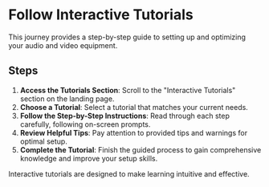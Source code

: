 # Follow Interactive Tutorials

This journey provides a step-by-step guide to setting up and optimizing your audio and video equipment.

## Steps

1. **Access the Tutorials Section**: Scroll to the "Interactive Tutorials" section on the landing page.
2. **Choose a Tutorial**: Select a tutorial that matches your current needs.
3. **Follow the Step-by-Step Instructions**: Read through each step carefully, following on-screen prompts.
4. **Review Helpful Tips**: Pay attention to provided tips and warnings for optimal setup.
5. **Complete the Tutorial**: Finish the guided process to gain comprehensive knowledge and improve your setup skills.

Interactive tutorials are designed to make learning intuitive and effective.